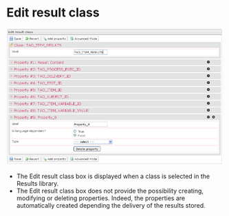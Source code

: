 <!--
parent:
    title: Manage_Results
author:
    - 'Jérôme Bogaerts'
created_at: '2012-03-29 16:15:45'
updated_at: '2013-03-13 14:23:56'
tags:
    - 'Manage Results'
-->

Edit result class
=================

![](../resources/results-editclass1.png)

-   The Edit result class box is displayed when a class is selected in the Results library.
-   The Edit result class box does not provide the possibility creating, modifying or deleting properties. Indeed, the properties are automatically created depending the delivery of the results stored.

